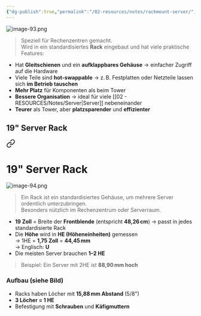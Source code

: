 ```yaml
---
{"dg-publish":true,"permalink":"/02-resources/notes/rackmount-server/","tags":["informatik/hardware/server"],"noteIcon":"","updated":"2025-09-10T17:00:12.000+02:00"}
---
```


![image-93.png](/img/user/02%20-%20RESOURCES/Files/image-93.png)

> Speziell für Rechenzentren gemacht.  
> Wird in ein standardisiertes **Rack** eingebaut und hat viele praktische Features:

- Hat **Gleitschienen** und ein **aufklappbares Gehäuse** → einfacher Zugriff auf die Hardware
- Viele Teile sind **hot-swappable** → z. B. Festplatten oder Netzteile lassen sich **im Betrieb tauschen**
- **Mehr Platz** für Komponenten als beim Tower
- **Bessere Organisation** → ideal für viele [[02 - RESOURCES/Notes/Server\|Server]] nebeneinander
- **Teurer** als Tower, aber **platzsparender** und **effizienter**


## 19" Server Rack 
<div class="transclusion internal-embed is-loaded"><a class="markdown-embed-link" href="/02-resources/notes/19-22-server-rack/" aria-label="Open link"><svg xmlns="http://www.w3.org/2000/svg" width="24" height="24" viewBox="0 0 24 24" fill="none" stroke="currentColor" stroke-width="2" stroke-linecap="round" stroke-linejoin="round" class="svg-icon lucide-link"><path d="M10 13a5 5 0 0 0 7.54.54l3-3a5 5 0 0 0-7.07-7.07l-1.72 1.71"></path><path d="M14 11a5 5 0 0 0-7.54-.54l-3 3a5 5 0 0 0 7.07 7.07l1.71-1.71"></path></svg></a><div class="markdown-embed">

<div class="markdown-embed-title">

# 19" Server Rack

</div>




![image-94.png](/img/user/02%20-%20RESOURCES/Files/image-94.png)

> Ein Rack ist ein standardisiertes Gehäuse, um mehrere Server ordentlich unterzubringen.  
> Besonders nützlich im Rechenzentrum oder Serverraum.

- **19 Zoll** = Breite der **Frontblende** (entspricht **48,26 cm**) → passt in jedes standardisierte Rack
- Die **Höhe** wird in **HE (Höheneinheiten)** gemessen  
  → 1HE = **1,75 Zoll** = **44,45 mm**  
  → Englisch: **U**
- Die meisten Server brauchen **1–2 HE**

> Beispiel: Ein Server mit 2HE ist **88,90 mm hoch**

### Aufbau (siehe Bild)

- Racks haben Löcher mit **15,88 mm Abstand** (5/8")  
- **3 Löcher = 1 HE**
- Befestigung mit **Schrauben** und **Käfigmuttern**


</div></div>

 